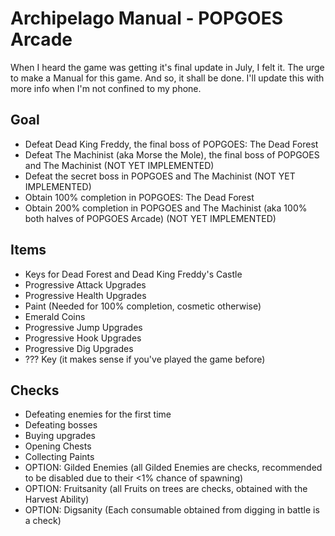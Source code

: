 # Archipelago Manual - POPGOES Arcade

When I heard the game was getting it's final update in July, I felt it. The urge to make a Manual for this game. And so, it shall be done. I'll update this with more info when I'm not confined to my phone. 

## Goal
- Defeat Dead King Freddy, the final boss of POPGOES: The Dead Forest
- Defeat The Machinist (aka Morse the Mole), the final boss of POPGOES and The Machinist (NOT YET IMPLEMENTED)
- Defeat the secret boss in POPGOES and The Machinist (NOT YET IMPLEMENTED)
- Obtain 100% completion in POPGOES: The Dead Forest
- Obtain 200% completion in POPGOES and The Machinist (aka 100% both halves of POPGOES Arcade) (NOT YET IMPLEMENTED)

## Items
- Keys for Dead Forest and Dead King Freddy's Castle
- Progressive Attack Upgrades
- Progressive Health Upgrades
- Paint (Needed for 100% completion, cosmetic otherwise)
- Emerald Coins
- Progressive Jump Upgrades
- Progressive Hook Upgrades
- Progressive Dig Upgrades
- ??? Key (it makes sense if you've played the game before)

## Checks
- Defeating enemies for the first time
- Defeating bosses
- Buying upgrades
- Opening Chests
- Collecting Paints
- OPTION: Gilded Enemies (all Gilded Enemies are checks, recommended to be disabled due to their <1% chance of spawning)
- OPTION: Fruitsanity (all Fruits on trees are checks, obtained with the Harvest Ability)
- OPTION: Digsanity (Each consumable obtained from digging in battle is a check)
